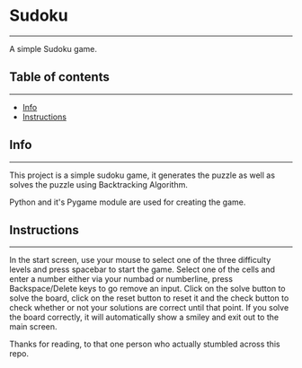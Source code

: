 # Sudoku
---
A simple Sudoku game.

## Table of contents
---
* [Info](#info)
* [Instructions](#instructions)

## Info
---
This project is a simple sudoku game, it generates the puzzle as well as solves the puzzle using Backtracking Algorithm. 

Python and it's Pygame module are used for creating the game.

## Instructions
---
In the start screen, use your mouse to select one of the three difficulty levels and press spacebar to start the game. Select one of the cells and enter a number either via your numbad or numberline, press Backspace/Delete keys to go remove an input. 
Click on the solve button to solve the board, click on the reset button to reset it and the check button to check whether or not your solutions are correct until that point. 
If you solve the board correctly, it will automatically show a smiley and exit out to the main screen.

Thanks for reading, to that one person who actually stumbled across this repo.